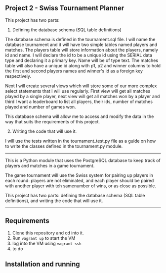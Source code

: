 ## Project 2 - Swiss Tournament Planner

This project has two parts:

1) Defining the database schema (SQL table definitions)

The database schema is defined in the tournament.sql file. I will name the database tournament and it will have two simple tables named players and matches. The players table will store information about the players, namely id and name. I will declare the id to be a unique id using the SERIAL data type and declaring it a primary key. Name will be of type text. The matches table will also have a unique id along with p1, p2 and winner columns to hold the first and second players names and winner's id as a foreign key respectively. 

Next I will create several views which will store some of our more complex select statements that I will use regularly. First view will get all matches played by a single player, next view will get all matches won by a player and third I want a leaderboard to list all players, their ids, number of matches played and number of games won.

This database schema will allow me to access and modify the data in the way that suits the requirements of this project.

2) Writing the code that will use it.

I will use the tests written in the tournament_test.py file as a guide on how to write the classes defined in the tournament.py module. 


-------------------------

This is a Python module that uses the PostgreSQL database to keep track
of players and matches in a game tournament.

The game tournament will use the Swiss system for pairing up players in 
each round: players are not eliminated, and each player should be paired with another player with teh samenumber of wins, or as close as possible.

This project has two parts: defining the database schema (SQL table definitions), and writing the code that will use it.

-------------------------

## Requirements

<ol>
	<li>Clone this repository and cd into it.</li>
	<li>Run <code>vagrant up</code> to start the VM</li>
	<li>log into the VM using <code>vagrant ssh</code></li>
	<li>to do</li>
</ol>

## Installation and running



